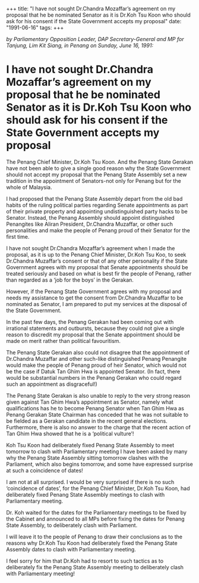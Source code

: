 +++ 
title: "I have not sought Dr.Chandra Mozaffar’s agreement on my proposal that he be nominated Senator as it is Dr.Koh Tsu Koon who should ask for his consent if the State Government accepts my proposal"
date: "1991-06-16"
tags:
+++

_by Parliamentary Opposition Leader, DAP Secretary-General and MP for Tanjung, Lim Kit Siang, in Penang on Sunday, June 16, 1991:_

# I have not sought Dr.Chandra Mozaffar’s agreement on my proposal that he be nominated Senator as it is Dr.Koh Tsu Koon who should ask for his consent if the State Government accepts my proposal

The Penang Chief Minister, Dr.Koh Tsu Koon. And the Penang State Gerakan have not been able to give a single good reason why the State Government should not accept my proposal that the Penang State Assembly set a new tradition in the appointment of Senators-not only for Penang but for the whole of Malaysia.</u>

I had proposed that the Penang State Assembly depart from the old bad habits of the ruling political parties regarding Senate appointments as part of their private property and appointing undistinguished party hacks to be Senator. Instead, the Penang Assembly should appoint distinguished Penangites like Aliran President, Dr.Chandra Muzaffar, or other such personalities and make the people of Penang proud of their Senator for the first time.

I have not sought Dr.Chandra Mozaffar’s agreement when I made the proposal, as it is up to the Penang Chief Minister, Dr.Koh Tsu Koo, to seek Dr.Chandra Muzaffar’s consent or that of any other personality if the State Government agrees with my proposal that Senate appointments should be treated seriously and based on what is best fir the people of Penang, rather than regarded as a ‘job for the boys’ in the Gerakan. 

However, if the Penang State Government agrees with my proposal and needs my assistance to get the consent from Dr.Chandra Muzaffar to be nominated as Senator, I am prepared to put my services at the disposal of the State Government.

In the past few days, the Penang Gerakan had been coming out with irrational statements and outbursts, 
because they could not give a single reason to discredit my proposal that the Senate appointment should be made on merit rather than political favouritism.

The Penang State Gerakan also could not disagree that the appointment of Dr.Chandra Muzaffar and other such-like distinguished Penang Penangite would make the people of Penang proud of heir Senator, which would not be the case if Datuk Tan Ghim Hwa is appointed Senator. (In fact, there would be substantial numbers in the Penang Gerakan who could regard such an appointment as disgraceful!)

The Penang State Gerakan is also unable to reply to the very strong reason given against Tan Ghim Hwa’s appointment as Senator, namely what qualifications has he to become Penang Senator when Tan Ghim Hwa as Penang Gerakan State Chairman has conceded that he was not suitable to be fielded as a Gerakan candidate in the recent general elections. Furthermore, there is also no answer to the charge that the recent action of Tan Ghim Hwa showed that he is a ‘political vulture’!

 Koh Tsu Koon had deliberately fixed Penang State Assembly to meet tomorrow to clash with Parliamentary meeting
I have been asked by many why the Penang State Assembly sitting tomorrow clashes with the Parliament, which also begins tomorrow, and some have expressed surprise at such a coincidence of dates!

I am not at all surprised. I would be very surprised if there is no such ‘coincidence of dates’, for the Penang Chief Minister, Dr.Koh Tsu Koon, had deliberately fixed Penang State Assembly meetings to clash with Parliamentary meeting.

Dr. Koh waited for the dates for the Parliamentary meetings to be fixed by the Cabinet and announced to all MPs before fixing the dates for Penang State Assembly, to deliberately clash with Parliament.

I will leave it to the people of Penang to draw their conclusions as to the reasons why Dr.Koh Tsu Koon had deliberately fixed the Penang State Assembly dates to clash with Parliamentary meeting.

I feel sorry for him that Dr.Koh had to resort to such tactics as to deliberately fix the Penang State Assembly meeting to deliberately clash with Parliamentary meeting!
 
